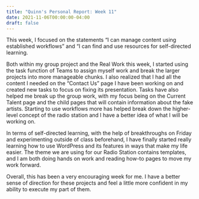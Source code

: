 ```yaml
---
title: "Quinn's Personal Report: Week 11"
date: 2021-11-06T00:00:00-04:00
draft: false
---
```

This week, I focused on the statements “I can manage content using established workflows” and “I can find and use resources for self-directed learning.

Both within my group project and the Real Work this week, I started using the task function of Teams to assign myself work and break the larger projects into more manageable chunks.
I also realized that I had all the content I needed on the “Contact Us” page I have been working on and created new tasks to focus on fixing its presentation. 
Tasks have also helped me break up the group work, with my focus being on the Current Talent page and the child pages that will contain information about the fake artists.
Starting to use workflows more has helped break down the higher-level concept of the radio station and I have a better idea of what I will be working on.

In terms of self-directed learning, with the help of breakthroughs on Friday and experimenting outside of class beforehand, I have finally started really learning how to use WordPress and its features in ways that make my life easier.
The theme we are using for our Radio Station contains templates, and I am both doing hands on work and reading how-to pages to move my work forward.

Overall, this has been a very encouraging week for me. I have a better sense of direction for these projects and feel a little more confident in my ability to execute my part of them.
